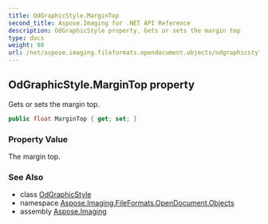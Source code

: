 ```yaml
---
title: OdGraphicStyle.MarginTop
second_title: Aspose.Imaging for .NET API Reference
description: OdGraphicStyle property. Gets or sets the margin top
type: docs
weight: 90
url: /net/aspose.imaging.fileformats.opendocument.objects/odgraphicstyle/margintop/
---
```

## OdGraphicStyle.MarginTop property

Gets or sets the margin top.

```csharp
public float MarginTop { get; set; }
```

### Property Value

The margin top.

### See Also

* class [OdGraphicStyle](../)
* namespace [Aspose.Imaging.FileFormats.OpenDocument.Objects](../../odgraphicstyle/)
* assembly [Aspose.Imaging](../../../)


